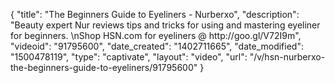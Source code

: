 {
    "title": "The Beginners Guide to Eyeliners - Nurberxo",
    "description": "Beauty expert Nur reviews tips and tricks for using and mastering eyeliner for beginners. \nShop HSN.com for eyeliners @ http:\/\/goo.gl\/V72I9m",
    "videoid": "91795600",
    "date_created": "1402711665",
    "date_modified": "1500478119",
    "type": "captivate",
    "layout": "video",
    "url": "\/v\/hsn-nurberxo-the-beginners-guide-to-eyeliners\/91795600"
}
